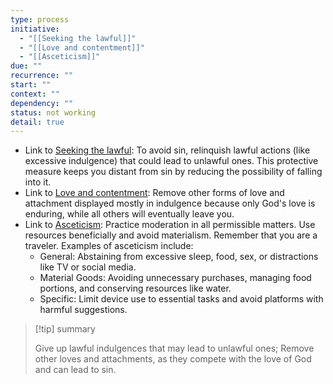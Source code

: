 ```yaml
---
type: process
initiative:
  - "[[Seeking the lawful]]"
  - "[[Love and contentment]]"
  - "[[Asceticism]]"
due: ""
recurrence: ""
start: ""
context: ""
dependency: ""
status: not working
detail: true
---
```


* Link to [Seeking the lawful](Initiatives/worship/Seeking%20the%20lawful.md): To avoid sin, relinquish lawful actions (like excessive indulgence) that could lead to unlawful ones. This protective measure keeps you distant from sin by reducing the possibility of falling into it.
* Link to [Love and contentment](Initiatives/good%20traits/Love%20and%20contentment.md): Remove other forms of love and attachment displayed mostly in indulgence because only God's love is enduring, while all others will eventually leave you.
* Link to [Asceticism](Initiatives/good%20traits/Asceticism.md): Practice moderation in all permissible matters. Use resources beneficially and avoid materialism. Remember that you are a traveler. Examples of asceticism include:
	* General: Abstaining from excessive sleep, food, sex, or distractions like TV or social media.
	* Material Goods: Avoiding unnecessary purchases, managing food portions, and conserving resources like water.
	* Specific: Limit device use to essential tasks and avoid platforms with harmful suggestions.

> [!tip] summary
> 
> 
> Give up lawful indulgences that may lead to unlawful ones; Remove other loves and attachments, as they compete with the love of God and can lead to sin.
> 


